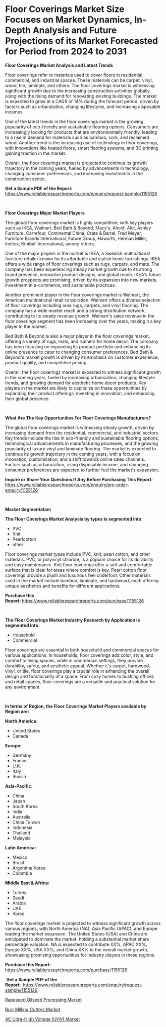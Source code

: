 <p><h1>Floor Coverings Market Size Focuses on Market Dynamics, In-Depth Analysis and Future Projections of its Market Forecasted for Period from 2024 to 2031</h1></p><p><strong>Floor Coverings Market Analysis and Latest Trends</strong></p>
<p><p>Floor coverings refer to materials used to cover floors in residential, commercial, and industrial spaces. These materials can be carpet, vinyl, wood, tile, laminate, and others. The floor coverings market is witnessing significant growth due to the increasing construction activities globally, along with the rising demand for renovating existing buildings. The market is expected to grow at a CAGR of 14% during the forecast period, driven by factors such as urbanization, changing lifestyles, and increasing disposable incomes.</p><p>One of the latest trends in the floor coverings market is the growing popularity of eco-friendly and sustainable flooring options. Consumers are increasingly looking for products that are environmentally friendly, leading to a rise in demand for materials such as bamboo, cork, and reclaimed wood. Another trend is the increasing use of technology in floor coverings, with innovations like heated floors, smart flooring systems, and 3D printing gaining traction in the market.</p><p>Overall, the floor coverings market is projected to continue its growth trajectory in the coming years, fueled by advancements in technology, changing consumer preferences, and increasing investments in the construction sector.</p></p>
<p><strong>Get a Sample PDF of the Report:&nbsp;</strong> <a href="https://www.reliableresearchreports.com/enquiry/request-sample/1155126">https://www.reliableresearchreports.com/enquiry/request-sample/1155126</a></p>
<p>&nbsp;</p>
<p><strong>Floor Coverings Major Market Players</strong></p>
<p><p>The global floor coverings market is highly competitive, with key players such as IKEA, Walmart, Bed Bath & Beyond, Macy's, Ahold, Aldi, Ashley Furniture, Carrefour, Continental China, Crate & Barrel, Fred Meyer, Furniture Brands International, Future Group, Haworth, Herman Miller, Inditex, Kimball International, among others. </p><p>One of the major players in the market is IKEA, a Swedish multinational furniture retailer known for its affordable and stylish home furnishings. IKEA offers a wide range of floor coverings such as rugs, carpets, and mats. The company has been experiencing steady market growth due to its strong brand presence, innovative product designs, and global reach. IKEA's future growth prospects are promising, driven by its expansion into new markets, investment in e-commerce, and sustainable practices.</p><p>Another prominent player in the floor coverings market is Walmart, the American multinational retail corporation. Walmart offers a diverse selection of floor coverings including area rugs, carpets, and vinyl flooring. The company has a wide market reach and a strong distribution network, contributing to its steady revenue growth. Walmart's sales revenue in the floor coverings segment has been increasing over the years, making it a key player in the market.</p><p>Bed Bath & Beyond is also a major player in the floor coverings market, offering a variety of rugs, mats, and runners for home decor. The company has been focusing on expanding its product portfolio and enhancing its online presence to cater to changing consumer preferences. Bed Bath & Beyond's market growth is driven by its emphasis on customer experience, product quality, and competitive pricing.</p><p>Overall, the floor coverings market is expected to witness significant growth in the coming years, fueled by increasing urbanization, changing lifestyle trends, and growing demand for aesthetic home decor products. Key players in the market are likely to capitalize on these opportunities by expanding their product offerings, investing in innovation, and enhancing their global presence.</p></p>
<p>&nbsp;</p>
<p><strong>What Are The Key Opportunities For Floor Coverings Manufacturers?</strong></p>
<p><p>The global floor coverings market is witnessing steady growth, driven by increasing demand from the residential, commercial, and industrial sectors. Key trends include the rise in eco-friendly and sustainable flooring options, technological advancements in manufacturing processes, and the growing popularity of luxury vinyl and laminate flooring. The market is expected to continue its growth trajectory in the coming years, with a focus on innovation, customization, and a shift towards online sales channels. Factors such as urbanization, rising disposable income, and changing consumer preferences are expected to further fuel the market's expansion.</p></p>
<p><strong>Inquire or Share Your Questions If Any Before Purchasing This Report:</strong> <a href="https://www.reliableresearchreports.com/enquiry/pre-order-enquiry/1155126">https://www.reliableresearchreports.com/enquiry/pre-order-enquiry/1155126</a></p>
<p>&nbsp;</p>
<p><strong>Market Segmentation</strong></p>
<p><strong>The Floor Coverings Market Analysis by types is segmented into:</strong></p>
<p><ul><li>PVC</li><li>Knit</li><li>Pearlcotton</li><li>other</li></ul></p>
<p><p>Floor coverings market types include PVC, knit, pearl cotton, and other materials. PVC, or polyvinyl chloride, is a popular choice for its durability and easy maintenance. Knit floor coverings offer a soft and comfortable surface that is ideal for areas where comfort is key. Pearl cotton floor coverings provide a plush and luxurious feel underfoot. Other materials used in the market include bamboo, laminate, and hardwood, each offering unique aesthetics and benefits for different applications.</p></p>
<p><strong>Purchase this Report:&nbsp;</strong><a href="https://www.reliableresearchreports.com/purchase/1155126">https://www.reliableresearchreports.com/purchase/1155126</a></p>
<p>&nbsp;</p>
<p><strong>The Floor Coverings Market Industry Research by Application is segmented into:</strong></p>
<p><ul><li>Household</li><li>Commercial</li></ul></p>
<p><p>Floor coverings are essential in both household and commercial spaces for various applications. In households, floor coverings add color, style, and comfort to living spaces, while in commercial settings, they provide durability, safety, and aesthetic appeal. Whether it's carpet, hardwood, vinyl, or tile, floor coverings play a crucial role in enhancing the overall design and functionality of a space. From cozy homes to bustling offices and retail spaces, floor coverings are a versatile and practical solution for any environment.</p></p>
<p>&nbsp;</p>
<p><strong>In terms of Region, the Floor Coverings Market Players available by Region are:</strong></p>
<p>
    <p> <strong> North America: </strong>
        <ul>
            <li>United States</li>
            <li>Canada</li>
        </ul>
        </p> 
    <p> <strong> Europe: </strong>
        <ul>
            <li>Germany</li>
            <li>France</li>
            <li>U.K.</li>
            <li>Italy</li>
            <li>Russia</li>
        </ul>
        </p> 
    <p> <strong> Asia-Pacific: </strong>
        <ul>
            <li>China</li>
            <li>Japan</li>
            <li>South Korea</li>
            <li>India</li>
            <li>Australia</li>
            <li>China Taiwan</li>
            <li>Indonesia</li>
            <li>Thailand</li>
            <li>Malaysia</li>
        </ul>
        </p> 
    <p> <strong> Latin America: </strong>
        <ul>
            <li>Mexico</li>
            <li>Brazil</li>
            <li>Argentina Korea</li>
            <li>Colombia</li>
        </ul>
        </p> 
    <p> <strong> Middle East & Africa: </strong>
        <ul>
            <li>Turkey</li>
            <li>Saudi</li>
            <li>Arabia</li>
            <li>UAE</li>
            <li>Korea</li>
        </ul>
    </p>
    </p>
<p><p>The floor coverings market is projected to witness significant growth across various regions, with North America (NA), Asia Pacific (APAC), and Europe leading the market expansion. The United States (USA) and China are anticipated to dominate the market, holding a substantial market share percentage valuation. NA is expected to contribute XX%, APAC XX%, Europe XX%, USA XX%, and China XX% to the overall market growth, showcasing promising opportunities for industry players in these regions.</p></p>
<p><strong>Purchase this Report: </strong><a href="https://www.reliableresearchreports.com/purchase/1155126">https://www.reliableresearchreports.com/purchase/1155126</a></p>
<p>&nbsp;<strong>Get a Sample PDF of the Report:&nbsp;&nbsp;</strong><a href="https://www.reliableresearchreports.com/enquiry/request-sample/1155126">https://www.reliableresearchreports.com/enquiry/request-sample/1155126</a></p>
<p><strong></strong></p>
<p><p><a href="https://view.publitas.com/reportprime-1/rapeseed-oilseed-processing-market-research-report-forecasted-for-period-from-2023-2030-by-market-type-market-application-and-region/">Rapeseed Oilseed Processing Market</a></p><p><a href="https://view.publitas.com/reportprime-1/burr-milling-cutters-market-furnish-information-about-market-size-market-share-market-dynamics-and-projections-spanning-from-2023-to-2030/">Burr Milling Cutters Market</a></p><p><a href="https://view.publitas.com/reportprime-1/ac-ultra-high-voltage-uhv-market-analysis-and-market-size-global-industry-overview-market-segmentation-and-forecast-2024-to-2031/">AC Ultra-High Voltage (UHV) Market</a></p></p>